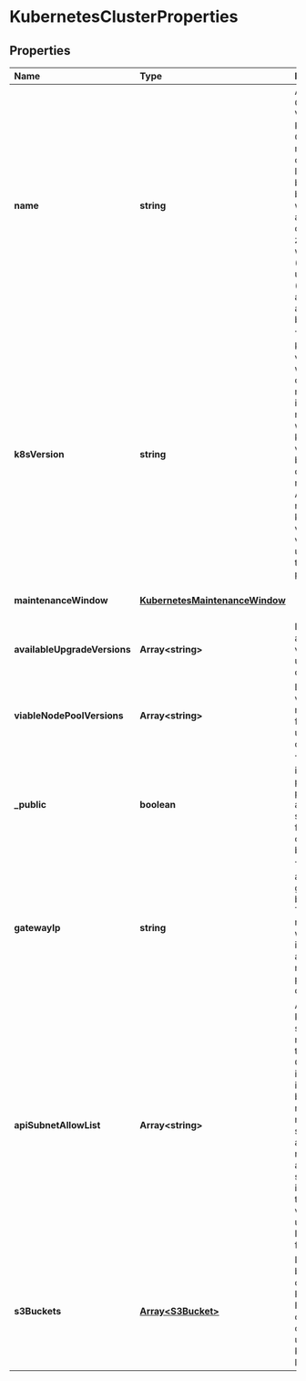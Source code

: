 # KubernetesClusterProperties

## Properties

| Name | Type | Description | Notes |
| :--- | :--- | :--- | :--- |
| **name** | **string** | A Kubernetes Cluster Name. Valid Kubernetes Cluster name must be 63 characters or less and must be empty or begin and end with an alphanumeric character \(\[a-z0-9A-Z\]\) with dashes \(-\), underscores \(\_\), dots \(.\), and alphanumerics between. | \[default to undefined\] |
| **k8sVersion** | **string** | The kubernetes version in which a cluster is running. This imposes restrictions on what kubernetes versions can be run in a cluster\'s nodepools. Additionally, not all kubernetes versions are viable upgrade targets for all prior versions. | \[optional\] \[default to undefined\] |
| **maintenanceWindow** | [**KubernetesMaintenanceWindow**](kubernetesmaintenancewindow.md) |  | \[optional\] \[default to undefined\] |
| **availableUpgradeVersions** | **Array&lt;string&gt;** | List of available versions for upgrading the cluster | \[optional\] \[default to undefined\] |
| **viableNodePoolVersions** | **Array&lt;string&gt;** | List of versions that may be used for node pools under this cluster | \[optional\] \[default to undefined\] |
| **\_public** | **boolean** | The indicator if the cluster is public or private. Be aware that setting it to false is currently in beta phase. | \[optional\] \[default to true\] |
| **gatewayIp** | **string** | The IP address of the gateway used by the cluster. This is mandatory when `public` is set to `false` and should not be provided otherwise. | \[optional\] \[default to undefined\] |
| **apiSubnetAllowList** | **Array&lt;string&gt;** | Access to the K8s API server is restricted to these CIDRs. Cluster-internal traffic is not affected by this restriction. If no allowlist is specified, access is not restricted. If an IP without subnet mask is provided, the default value will be used: 32 for IPv4 and 128 for IPv6. | \[optional\] \[default to undefined\] |
| **s3Buckets** | [**Array&lt;S3Bucket&gt;**](https://github.com/ionos-cloud/sdk-nodejs/tree/31f54446572a26911aaf0e579271a56bddcc7766/docs/models/S3Bucket.md) | List of S3 bucket configured for K8s usage. For now it contains only one S3 bucket used to store K8s API audit logs | \[optional\] \[default to undefined\] |

